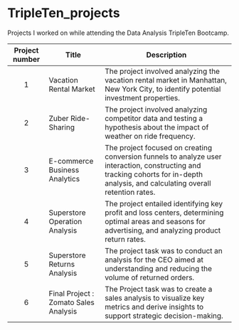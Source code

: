 # TripleTen_projects
Projects I worked on while attending the Data Analysis TripleTen Bootcamp.


| Project number | Title | Description |
| :-----------: | ----------- |----------- |
| 1 | Vacation Rental Market | The project involved analyzing the vacation rental market in Manhattan, New York City, to identify potential investment properties. |
| 2 | Zuber Ride-Sharing | The project involved analyzing competitor data and testing a hypothesis about the impact of weather on ride frequency. |
| 3 | E-commerce Business Analytics | The project focused on creating conversion funnels to analyze user interaction, constructing and tracking cohorts for in-depth analysis, and calculating overall retention rates. |
| 4 | Superstore Operation Analysis | The project entailed identifying key profit and loss centers, determining optimal areas and seasons for advertising, and analyzing product return rates. |
| 5 | Superstore Returns Analysis | The project task was to conduct an analysis for the CEO aimed at understanding and reducing the volume of returned orders. |
| 6 | Final Project : Zomato Sales Analysis | The Project task was to create a sales analysis to visualize key metrics and derive insights to support strategic decision-making. |
